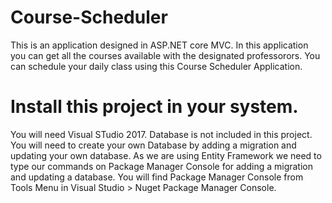# Course-Scheduler

This is an application designed in ASP.NET core MVC. 
In this application you can get all the courses available with the designated professorors.
You can schedule your daily class using this Course Scheduler Application.


# Install this project in your system.

You will need Visual STudio 2017. 
Database is not included in this project. You will need to create your own Database by adding a migration and updating your own database.
As we are using Entity Framework we need to type our commands on Package Manager Console for adding a migration and updating a database.
You will find Package Manager Console from Tools Menu in Visual Studio > Nuget Package Manager Console.
